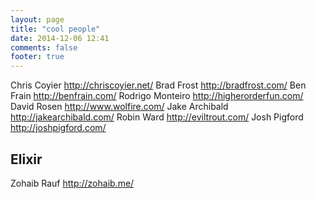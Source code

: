 ```yaml
---
layout: page
title: "cool people"
date: 2014-12-06 12:41
comments: false
footer: true
---
```


Chris Coyier      http://chriscoyier.net/
Brad Frost        http://bradfrost.com/
Ben Frain         http://benfrain.com/
Rodrigo Monteiro  http://higherorderfun.com/
David Rosen       http://www.wolfire.com/
Jake Archibald    http://jakearchibald.com/
Robin Ward        http://eviltrout.com/
Josh Pigford      http://joshpigford.com/


## Elixir

Zohaib Rauf       http://zohaib.me/
